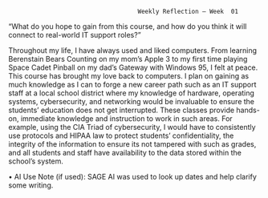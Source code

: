                                         Weekly Reflection — Week  01
                                        
“What do you hope to gain from this course, and how do you think it will connect to real-world IT support roles?”

Throughout my life, I have always used and liked computers. From learning Berenstain Bears Counting on my mom’s Apple 3 to my first time playing Space Cadet
Pinball on my dad’s Gateway with Windows 95, I felt at peace. This course has brought my love back to computers. I plan on gaining as much knowledge as I can 
to forge a new career path such as an IT support staff at a local school district where my knowledge of hardware, operating systems, cybersecurity, and 
networking would be invaluable to ensure the students’ education does not get interrupted. These classes provide hands-on, immediate knowledge and instruction 
to work in such areas.  For example, using the CIA Triad of cybersecurity, I would have to consistently use protocols and HIPAA law to protect students’
confidentiality, the integrity of the information to ensure its not tampered with such as grades, and all students and staff have availability to the data stored
within the school’s system. 

•	AI Use Note (if used): SAGE AI was used to look up dates and help clarify some writing.  


